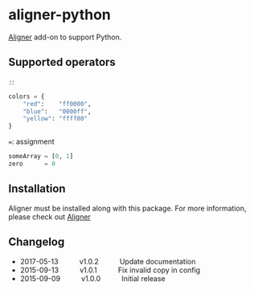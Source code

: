# aligner-python

[Aligner](https://github.com/adrianlee44/atom-aligner) add-on to support Python.

## Supported operators
`:`:
```python
colors = {
    "red":    "ff0000",
    "blue":   "0000ff",
    "yellow": "ffff00"
}
```
`=`: assignment
```python
someArray = [0, 1]
zero      = 0

```

## Installation
Aligner must be installed along with this package. For more information, please check out [Aligner](https://github.com/adrianlee44/atom-aligner)

## Changelog
- 2017-05-13   v1.0.2   Update documentation
- 2015-09-13   v1.0.1   Fix invalid copy in config
- 2015-09-09   v1.0.0   Initial release
